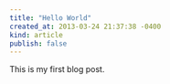 ```yaml
---
title: "Hello World"
created_at: 2013-03-24 21:37:38 -0400
kind: article
publish: false
---
```


This is my first blog post.